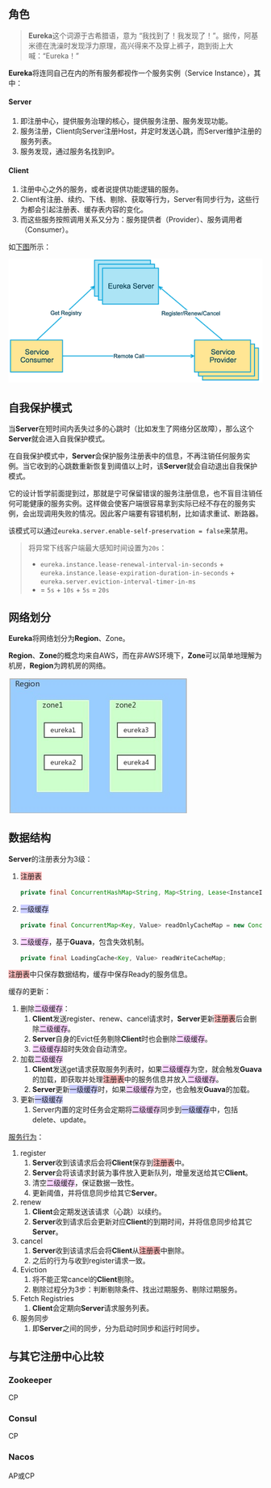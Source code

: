 ## 角色

> **Eureka**这个词源于古希腊语，意为 “我找到了！我发现了！”。据传，阿基米德在洗澡时发现浮力原理，高兴得来不及穿上裤子，跑到街上大喊：“Eureka！”

**Eureka**将连同自己在内的所有服务都视作一个服务实例（Service Instance），其中：

#### Server

1. 即注册中心，提供服务治理的核心，提供服务注册、服务发现功能。
2. 服务注册，Client向Server注册Host，并定时发送心跳，而Server维护注册的服务列表。
3. 服务发现，通过服务名找到IP。

#### Client

1. 注册中心之外的服务，或者说提供功能逻辑的服务。
2. Client有注册、续约、下线、剔除、获取等行为，Server有同步行为，这些行为都会引起注册表、缓存表内容的变化。
3. 而这些服务按照调用关系又分为：服务提供者（Provider）、服务调用者（Consumer）。

如[下图](https://blog.csdn.net/qiansg123/article/details/80127590)所示：

![](../images/6/eureka-roles.jpg)



## 自我保护模式

当**Server**在短时间内丢失过多的心跳时（比如发生了网络分区故障），那么这个**Server**就会进入自我保护模式。

在自我保护模式中，**Server**会保护服务注册表中的信息，不再注销任何服务实例。当它收到的心跳数重新恢复到阈值以上时，该**Server**就会自动退出自我保护模式。

它的设计哲学前面提到过，那就是宁可保留错误的服务注册信息，也不盲目注销任何可能健康的服务实例。这样做会使客户端很容易拿到实际已经不存在的服务实例，会出现调用失败的情况。因此客户端要有容错机制，比如请求重试、断路器。

该模式可以通过`eureka.server.enable-self-preservation = false`来禁用。

> 将异常下线客户端最大感知时间设置为`20s`：
>
> - `eureka.instance.lease-renewal-interval-in-seconds` + `eureka.instance.lease-expiration-duration-in-seconds` + `eureka.server.eviction-interval-timer-in-ms`
> - = `5s` + `10s` + `5s` = `20s`



## 网络划分

**Eureka**将网络划分为**Region**、Zone。

**Region**、**Zone**的概念均来自AWS，而在非AWS环境下，**Zone**可以简单地理解为机房，**Region**为跨机房的网络。

![](../images/6/eureka-region-zone.jpg)



## 数据结构

**Server**的注册表分为3级：

1. <span style=background:#ffb8b8>注册表</span>

   ```java
   private final ConcurrentHashMap<String, Map<String, Lease<InstanceInfo>>> registry = new ConcurrentHashMap<>();
   ```

2. <span style=background:#c9ccff>一级缓存</span>

   ```java
   private final ConcurrentMap<Key, Value> readOnlyCacheMap = new ConcurrentHashMap<>();
   ```

3. <span style=background:#f8d2ff>二级缓存</span>，基于**Guava**，包含失效机制。

   ```java
   private final LoadingCache<Key, Value> readWriteCacheMap;
   ```

<span style=background:#ffb8b8>注册表</span>中只保存数据结构，缓存中保存Ready的服务信息。

缓存的更新：

1. 删除<span style=background:#f8d2ff>二级缓存</span>：
   1. **Client**发送register、renew、cancel请求时，**Server**更新<span style=background:#ffb8b8>注册表</span>后会删除<span style=background:#f8d2ff>二级缓存</span>。
   2. **Server**自身的Evict任务剔除**Client**时也会删除<span style=background:#f8d2ff>二级缓存</span>。
   3. <span style=background:#f8d2ff>二级缓存</span>超时失效会自动清空。
2. 加载<span style=background:#f8d2ff>二级缓存</span>
   1. **Client**发送get请求获取服务列表时，如果<span style=background:#f8d2ff>二级缓存</span>为空，就会触发**Guava**的加载，即获取并处理<span style=background:#ffb8b8>注册表</span>中的服务信息并放入<span style=background:#f8d2ff>二级缓存</span>。
   2. **Server**更新<span style=background:#c9ccff>一级缓存</span>时，如果<span style=background:#f8d2ff>二级缓存</span>为空，也会触发**Guava**的加载。
3. 更新<span style=background:#c9ccff>一级缓存</span>
   1. Server内置的定时任务会定期将<span style=background:#f8d2ff>二级缓存</span>同步到<span style=background:#c9ccff>一级缓存</span>中，包括delete、update。

[服务行为](https://developer.aliyun.com/article/740352?accounttraceid=a86103375a534931a28af14f461ab194teoe)：

1. register
   1. **Server**收到该请求后会将**Client**保存到<span style=background:#ffb8b8>注册表</span>中。
   2. **Server**会将该请求封装为事件放入更新队列，增量发送给其它**Client**。
   3. 清空<span style=background:#f8d2ff>二级缓存</span>，保证数据一致性。
   4. 更新阈值，并将信息同步给其它**Server**。
2. renew
   1. **Client**会定期发送该请求（心跳）以续约。
   2. **Server**收到请求后会更新对应**Client**的到期时间，并将信息同步给其它**Server**。
3. cancel
   1. **Server**收到该请求后会将**Client**从<span style=background:#ffb8b8>注册表</span>中删除。
   2. 之后的行为与收到register请求一致。
4. Eviction
   1. 将不能正常cancel的**Client**剔除。
   2. 剔除过程分为3步：判断剔除条件、找出过期服务、剔除过期服务。
5. Fetch Registries
   1. **Client**会定期向**Server**请求服务列表。
6. 服务同步
   1. 即**Server**之间的同步，分为启动时同步和运行时同步。



## 与其它注册中心比较

### Zookeeper

CP

### Consul

CP

### Nacos

AP或CP



